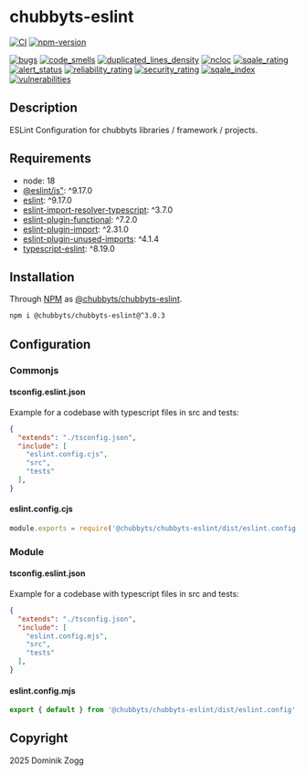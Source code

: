 # chubbyts-eslint

[![CI](https://github.com/chubbyts/chubbyts-eslint/workflows/CI/badge.svg?branch=master)](https://github.com/chubbyts/chubbyts-eslint/actions?query=workflow%3ACI)
[![npm-version](https://img.shields.io/npm/v/@chubbyts/chubbyts-eslint.svg)](https://www.npmjs.com/package/@chubbyts/chubbyts-eslint)

[![bugs](https://sonarcloud.io/api/project_badges/measure?project=chubbyts_chubbyts-eslint&metric=bugs)](https://sonarcloud.io/dashboard?id=chubbyts_chubbyts-eslint)
[![code_smells](https://sonarcloud.io/api/project_badges/measure?project=chubbyts_chubbyts-eslint&metric=code_smells)](https://sonarcloud.io/dashboard?id=chubbyts_chubbyts-eslint)
[![duplicated_lines_density](https://sonarcloud.io/api/project_badges/measure?project=chubbyts_chubbyts-eslint&metric=duplicated_lines_density)](https://sonarcloud.io/dashboard?id=chubbyts_chubbyts-eslint)
[![ncloc](https://sonarcloud.io/api/project_badges/measure?project=chubbyts_chubbyts-eslint&metric=ncloc)](https://sonarcloud.io/dashboard?id=chubbyts_chubbyts-eslint)
[![sqale_rating](https://sonarcloud.io/api/project_badges/measure?project=chubbyts_chubbyts-eslint&metric=sqale_rating)](https://sonarcloud.io/dashboard?id=chubbyts_chubbyts-eslint)
[![alert_status](https://sonarcloud.io/api/project_badges/measure?project=chubbyts_chubbyts-eslint&metric=alert_status)](https://sonarcloud.io/dashboard?id=chubbyts_chubbyts-eslint)
[![reliability_rating](https://sonarcloud.io/api/project_badges/measure?project=chubbyts_chubbyts-eslint&metric=reliability_rating)](https://sonarcloud.io/dashboard?id=chubbyts_chubbyts-eslint)
[![security_rating](https://sonarcloud.io/api/project_badges/measure?project=chubbyts_chubbyts-eslint&metric=security_rating)](https://sonarcloud.io/dashboard?id=chubbyts_chubbyts-eslint)
[![sqale_index](https://sonarcloud.io/api/project_badges/measure?project=chubbyts_chubbyts-eslint&metric=sqale_index)](https://sonarcloud.io/dashboard?id=chubbyts_chubbyts-eslint)
[![vulnerabilities](https://sonarcloud.io/api/project_badges/measure?project=chubbyts_chubbyts-eslint&metric=vulnerabilities)](https://sonarcloud.io/dashboard?id=chubbyts_chubbyts-eslint)

## Description

ESLint Configuration for chubbyts libraries / framework / projects.

## Requirements

 * node: 18
 * [@eslint/js"][2]: ^9.17.0
 * [eslint][3]: ^9.17.0
 * [eslint-import-resolver-typescript][4]: ^3.7.0
 * [eslint-plugin-functional][5]: ^7.2.0
 * [eslint-plugin-import][6]: ^2.31.0
 * [eslint-plugin-unused-imports][7]: ^4.1.4
 * [typescript-eslint][8]: ^8.19.0

## Installation

Through [NPM](https://www.npmjs.com) as [@chubbyts/chubbyts-eslint][1].

```sh
npm i @chubbyts/chubbyts-eslint@^3.0.3
```

## Configuration

### Commonjs

#### tsconfig.eslint.json

Example for a codebase with typescript files in src and tests:

```json
{
  "extends": "./tsconfig.json",
  "include": [
    "eslint.config.cjs",
    "src",
    "tests"
  ],
}
```

#### eslint.config.cjs

```js
module.exports = require('@chubbyts/chubbyts-eslint/dist/eslint.config').default;
```

### Module

#### tsconfig.eslint.json

Example for a codebase with typescript files in src and tests:

```json
{
  "extends": "./tsconfig.json",
  "include": [
    "eslint.config.mjs",
    "src",
    "tests"
  ],
}
```

#### eslint.config.mjs

```js
export { default } from '@chubbyts/chubbyts-eslint/dist/eslint.config';
```

## Copyright

2025 Dominik Zogg

[1]: https://www.npmjs.com/package/@chubbyts/chubbyts-eslint
[2]: https://www.npmjs.com/package/@eslint/js
[3]: https://www.npmjs.com/package/eslint
[4]: https://www.npmjs.com/package/eslint-import-resolver-typescript
[5]: https://www.npmjs.com/package/eslint-plugin-functional
[6]: https://www.npmjs.com/package/eslint-plugin-import
[7]: https://www.npmjs.com/package/eslint-plugin-unused-imports
[8]: https://www.npmjs.com/package/typescript-eslint
